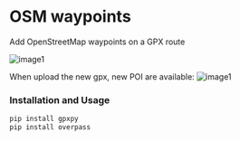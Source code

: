 # OSM waypoints
Add OpenStreetMap waypoints on a GPX route

![image1](https://cloud.githubusercontent.com/assets/1937089/19481162/56d2f34a-954d-11e6-8f64-9121a9b0be76.png)

When upload the new gpx, new POI are available:
![image1](https://cloud.githubusercontent.com/assets/1937089/19481195/6f72bb56-954d-11e6-8c2b-59dcf30ff800.png)


### Installation and Usage
```bash
pip install gpxpy
pip install overpass
```


